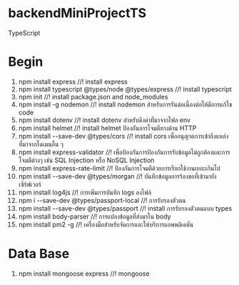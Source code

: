 # backendMiniProjectTS
TypeScript

# Begin
1. npm install express //! install express
2. npm install typescript @types/node @types/express //! install typescript
3. npm init //! install package.json and node_modules
4. npm install -g nodemon //! install nodemon สำหรับการรันต่อเนื่องต่อให้มีการแก้ไข code
5. npm install dotenv //! install dotenv สำหรับดึงค่าที่มาจากไฟล env
6. npm install helmet //! install helmet ป้องกันการโจมตีทางด้าน HTTP
7. npm install --save-dev @types/cors //! install cors เพื่ออนุญาตการเข้าถึงแหล่งที่มาจากโดเมนอื่น ๆ
8. npm install express-validator //! เพื่อป้องกันการป้องกันการรับข้อมูลไม่ถูกต้องและการโจมตีต่างๆ เช่น SQL Injection หรือ NoSQL Injection
9. npm install express-rate-limit //! ป้องกันการโจมตีด้วยการเรียกใช้งานเยอะเกินไป
10. npm install --save-dev @types/morgan //! บันทึกข้อมูลการร้องขอที่เข้ามายังเซิร์ฟเวอร์
11. npm install log4js //! การเพิ่มการบันทึก logs ลงไฟล์
12. npm i --save-dev @types/passport-local //! การรับรองตัวตน
13. npm install --save-dev @types/passport //! install การรับรองตัวตนแบบ types
14. npm install body-parser //! การแปลงข้อมูลที่ส่งมาใน body
15. npm install pm2 -g //! เครื่องมือสำหรับจัดการและให้บริการแอพพลิเคชัน

# Data Base
1. npm install mongoose express //! mongoose
